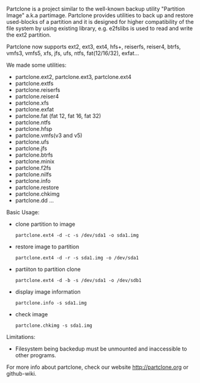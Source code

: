 Partclone is a project similar to the well-known backup utility "Partition Image" a.k.a partimage. Partclone provides utilities to back up and restore used-blocks of a partition and it is designed for higher compatibility of the file system by using existing library, e.g. e2fslibs is used to read and write the ext2 partition.

Partclone now supports ext2, ext3, ext4, hfs+, reiserfs, reiser4, btrfs, vmfs3, vmfs5, xfs, jfs, ufs, ntfs, fat(12/16/32), exfat...

We made some utilities:

* partclone.ext2, partclone.ext3, partclone.ext4
* partclone.extfs
* partclone.reiserfs
* partclone.reiser4
* partclone.xfs
* partclone.exfat
* partclone.fat (fat 12, fat 16, fat 32)
* partclone.ntfs
* partclone.hfsp
* partclone.vmfs(v3 and v5)
* partclone.ufs
* partclone.jfs
* partclone.btrfs
* partclone.minix
* partclone.f2fs
* partclone.nilfs
* partclone.info 
* partclone.restore
* partclone.chkimg
* partclone.dd
...

Basic Usage:

 - clone partition to image

    `partclone.ext4 -d -c -s /dev/sda1 -o sda1.img`

 - restore image to partition

    `partclone.ext4 -d -r -s sda1.img -o /dev/sda1`

 - partiiton to partition clone

    `partclone.ext4 -d -b -s /dev/sda1 -o /dev/sdb1`

 - display image information

    `partclone.info -s sda1.img`

 - check image

    `partclone.chkimg -s sda1.img`

Limitations:

  - Filesystem being backedup must be unmounted and inaccessible to other programs.

For more info about partclone, check our website http://partclone.org or github-wiki.
